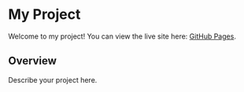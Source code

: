 # My Project

Welcome to my project! You can view the live site here: [GitHub Pages](https://ramxnan.github.io/LocalFlux).

## Overview

Describe your project here.
